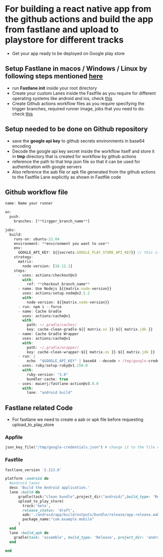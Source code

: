 # For building a react native app from the github actions and build the app from fastlane and upload to playstore for different tracks

- Get your app ready to be deployed on Google play store

## Setup Fastlane in macos / Windows / Linux by following steps mentioned [here](https://docs.fastlane.tools/getting-started/ios/setup/)

- run **Fastlane init** inside your root directory
- Create your custom Lanes inside the Fastfile as you require for different operating systems like android and ios, check [this](https://github.com/sidddev7/fastlane#readme)
- Create Github actions workflow files as you require specifying the trigger branches, required runner image, jobs that you need to do. check [this](https://github.com/sidddev7/github-actions#readme)

## Setup needed to be done on Github repository

- save the **google api key** to github secrets environments in base64 encoding
- Decode the google api key secret inside the workflow itself and store it in **tmp** directory that is created for workflow by github actions
- reference the path to that tmp json file so that it can be used for  authentication with google servers
- Also reference the aab file or apk file generated from the github actions to the Fastfile Lane explicitly as shown in Fastfile code

## Github workflow file
```javascript
name: Name your runner

on:
  push:
    branches: [**tirgger_branch_name**]

jobs:
  build:
    runs-on: ubuntu-22.04
    environment: **environment you want to use**
    env:
      GOOGLE_API_KEY: ${{secrets.GOOGLE_PLAY_STORE_API_KEY}} // this is the base64 encoded api key stored in github secrets
    strategy:
      matrix:
        node-version: [18.12.1]
    steps:
      - uses: actions/checkout@v3
        with:
          ref: **checkout_branch_name**
      - name: Use Nodejs ${{matrix.node-version}}
        uses: actions/setup-node@v2.5.2
        with:
          node-version: ${{matrix.node-version}}
      - run: npm i --force
      - name: Cache Gradle
        uses: actions/cache@v1
        with:   
          path: ~/.gradle/caches/
          key: cache-clean-gradle-${{ matrix.os }}-${{ matrix.jdk }}
      - name: Cache Gradle Wrapper
        uses: actions/cache@v1
        with:
          path: ~/.gradle/wrapper/
          key: cache-clean-wrapper-${{ matrix.os }}-${{ matrix.jdk }}
      - run: |
          echo  "$GOOGLE_API_KEY" | base64 --decode > /tmp/google-credentials.json
      - uses: ruby/setup-ruby@v1.150.0
        with:
          ruby-version: "3.0"
          bundler-cache: true
      - uses: maierj/fastlane-action@v3.0.0
        with:
          lane: "android build"

```

## Fastlane related Code

- For fastlane we need to create a aab or apk file before requesting upload_to_play_store


### Appfile
```ruby
json_key_file("/tmp/google-credentials.json") # change it to the file name you created at time of decoding the base64 github secret
```

### Fastfile
```ruby
fastlane_version '2.213.0'

platform :android do
  #android lanes
  desc 'Build the Android application.'
  lane :build do
      gradle(task:"clean bundle",project_dir:"android/",build_type: 'Release',)
      upload_to_play_store(
        track:'beta',
        release_status: 'draft',
        aab:'./android/app/build/outputs/bundle/release/app-release.aab',  #this can be changed to apk if needed, look at the directory where your app is built by gradle
        package_name:"com.example.mobile"
      )
  end
  lane :build_apk do
    gradle(task: 'assemble', build_type: 'Release', project_dir: 'android/')
  end

end
```

